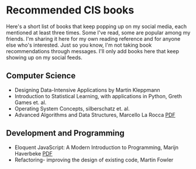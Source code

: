 # Recommended CIS books
Here's a short list of books that keep popping up on my social media, each mentioned at least three times. Some I've read, some are popular among my friends. I'm sharing it here for my own reading reference and for anyone else who's interested. Just so you know, I'm not taking book recommendations through messages. I'll only add books here that keep showing up on my social feeds.
## Computer Science
* Designing Data-Intensive Applications by Martin Kleppmann
* Introduction to Statistical Learning, with applications in Python, Greth Games et. al.
* Operating System Concepts, silberschatz et. al.
* Advanced Algorithms and Data Structures, Marcello La Rocca [PDF](https://chengzhaoxi.xyz/download/pdf/book/Advanced-Algorithms-and-Data-Structures.pdf)

## Development and Programming
* Eloquent JavaScript: A Modern Introduction to Programming, Marijn Haverbeke [PDF](https://eloquentjavascript.net/Eloquent_JavaScript_small.pdf)
* Refactoring- improving the design of existing code,  Martin Fowler
